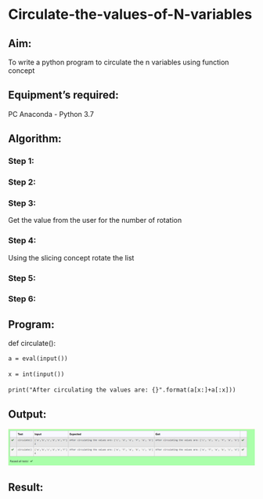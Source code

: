 # Circulate-the-values-of-N-variables
## Aim:
To write a python program to circulate the n variables using function concept
## Equipment’s required:
PC
Anaconda - Python 3.7
## Algorithm: 
### Step 1: 
### Step 2: 
### Step 3: 
Get the value from the user for the number of rotation
### Step 4: 
Using the slicing concept rotate the list

### Step 5: 
### Step 6: 
## Program:

def circulate():

    a = eval(input())

    x = int(input())

    print("After circulating the values are: {}".format(a[x:]+a[:x]))

## Output:
![model](output.png)
## Result:
